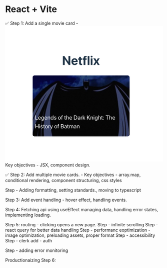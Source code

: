 # React + Vite

✅ Step 1: Add a single movie card - ![Step 1](image.png)
Key objectives - JSX, component design. 

✅ Step 2: Add multiple movie cards. -
Key objectives - array.map, conditional rendering, component structuring, css styles

Step - Adding formatting, setting standards., moving to typescript

Step 3: Add event handling - 
hover effect, handling events. 


Step 4: Fetching api using useEffect 
managing data, handling error states, implementing loading.

Step 5: routing - clicking opens a new page. 
Step - infinite scrolling
Step - react query for better data handling
Step - performanc eoptimization - image optimization, preloading assets, proper format
Step - accessibility
Step - clerk add - auth

Step - adding error monitoring


Productionaizing
Step 6: 